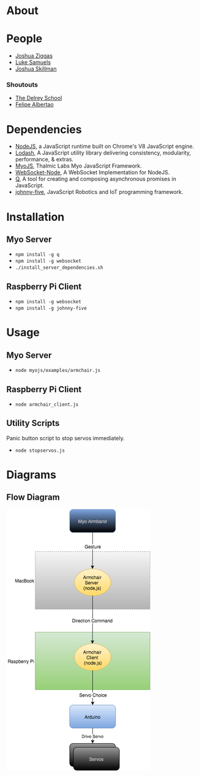 # About

# People

- [Joshua Ziggas](https://goo.gl/FTF4J)
- [Luke Samuels](https://www.linkedin.com/in/lukesamuels)
- [Joshua Skillman](https://www.linkedin.com/pub/joshua-skillman-pe/101/706/417)

### Shoutouts

- [The Delrey School](http://www.delreyschool.org/)
- [Felipe Albertao](https://github.com/felipealbertao)

# Dependencies
- [NodeJS](https://github.com/nodejs/node), a JavaScript runtime built on Chrome's V8 JavaScript engine.
- [Lodash](https://github.com/lodash/lodash), A JavaScript utility library delivering consistency, modularity, performance, & extras.
- [MyoJS](https://github.com/logotype/MyoJS.git), Thalmic Labs Myo JavaScript Framework.
- [WebSocket-Node](https://github.com/theturtle32/WebSocket-Node), A WebSocket Implementation for NodeJS.
- [Q](https://github.com/kriskowal/q), A tool for creating and composing asynchronous promises in JavaScript.
- [johnny-five](https://github.com/rwaldron/johnny-five), JavaScript Robotics and IoT programming framework.

# Installation

## Myo Server
- `npm install -g q`
- `npm install -g websocket`
- `./install_server_dependencies.sh`

## Raspberry Pi Client
- `npm install -g websocket`
- `npm install -g johnny-five`

# Usage

## Myo Server
- `node myojs/examples/armchair.js`

## Raspberry Pi Client

- `node armchair_client.js`

## Utility Scripts
Panic button script to stop servos immediately.
- `node stopservos.js`

# Diagrams

## Flow Diagram
![Flow Diagram](https://raw.githubusercontent.com/mr-daydream/armchair/master/flow_diagram.png "Flow Diagram")
